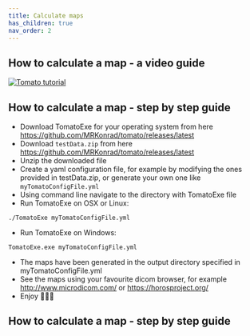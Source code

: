 ```yaml
---
title: Calculate maps
has_children: true
nav_order: 2
---
```


## How to calculate a map - a video guide

[![Tomato tutorial](https://img.youtube.com/vi/0tzNZNiZh18/maxresdefault.jpg)](https://www.youtube.com/watch?v=0tzNZNiZh18)

## How to calculate a map - step by step guide

* Download TomatoExe for your operating system from here <https://github.com/MRKonrad/tomato/releases/latest>
* Download `testData.zip` from here <https://github.com/MRKonrad/tomato/releases/latest>
* Unzip the downloaded file
* Create a yaml configuration file, for example by modifying the ones provided in testData.zip, or generate your own one like `myTomatoConfigFile.yml`
* Using command line navigate to the directory with TomatoExe file
* Run TomatoExe on OSX or Linux:
```command
./TomatoExe myTomatoConfigFile.yml
```
* Run TomatoExe on Windows:
```command
TomatoExe.exe myTomatoConfigFile.yml
```
* The maps have been generated in the output directory specified in myTomatoConfigFile.yml
* See the maps using your favourite dicom browser, for example <http://www.microdicom.com/> or <https://horosproject.org/> 
* Enjoy 🍅🍅🍅

## How to calculate a map - step by step guide
